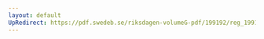```yaml
---
layout: default
UpRedirect: https://pdf.swedeb.se/riksdagen-volumeG-pdf/199192/reg_199192/reg_199192_0951.pdf
---
```

